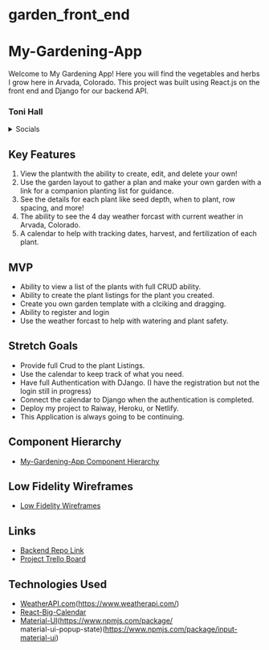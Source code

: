 # garden_front_end



# My-Gardening-App
Welcome to My Gardening App! Here you will find the vegetables and herbs I grow here in Arvada, Colorado. 
This project was built using React.js on the front end and Django for our backend API. 



### Toni Hall

<details>
    <summary>Socials</summary>

- [Github](https://github.com/windtronic)
- [LinkedIn](linkedin.com/in/toni-hall)

</details>




## Key Features
1. View the plantwith the ability to create, edit, and delete your own!
2. Use the garden layout to gather a plan and make your own garden with a link for a companion planting list
   for guidance.
3. See the details for each plant like seed depth, when to plant, row spacing, and more!
4. The ability to see the 4 day weather forcast with current weather in Arvada, Colorado.
5. A calendar to help with tracking dates, harvest, and fertilization of each plant. 

## MVP
- Ability to view a list of the plants with full CRUD ability. 
- Ability to create the plant listings for the plant you created. 
- Create you own garden template with a clciking and dragging.
- Ability to register and login
- Use the weather forcast to help with watering and plant safety. 

## Stretch Goals
- Provide full Crud to the plant Listings. 
- Use the calendar to keep track of what you need.
- Have full Authentication with DJango. (I have the registration but not the login still in progress)
- Connect the calendar to Django when the authentication is completed. 
- Deploy my project to Raiway, Heroku, or Netlify.
- This Application is always going to be continuing.  

## Component Hierarchy
- [My-Gardening-App Component Hierarchy](https://www.figma.com/file/YRmpb53yGra0cHXjWkbypF/My-Gardening-App?node-id=0-1&t=8Mz9a5tQUbLcBphf-0)

## Low Fidelity Wireframes
- [Low Fidelity Wireframes](https://www.figma.com/file/Z86UcOm80gZRV794U0kizI/Welcome-to-My-Gardening-App?node-id=0-1&t=E8Kw5YCZiQufKicv-0)

## Links
- [Backend Repo Link](https://github.com/windtronic/garden_back_end)
- [Project Trello Board](https://trello.com/b/yO06kmOz/my-gardening-app)


## Technologies Used
- [WeatherAPI.com](https://rapidapi.com/weatherapi/api/weatherapi-com/)(https://www.weatherapi.com/)
- [React-Big-Calendar](https://www.npmjs.com/package//react-big-calendar)
- [Material-UI](https://mui.com/material-ui/getting-started/overview/)(https://www.npmjs.com/package/       
material-ui-popup-state)(https://www.npmjs.com/package/input-material-ui)


